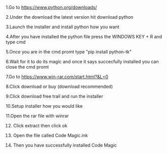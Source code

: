 1.Go to https://www.python.org/downloads/

2.Under the download the latest version hit download python

3.Launch the installer and install python how you want

4.After you have installed the python file press the WINDOWS KEY + R and type cmd

5.Once you are in the cmd promt type "pip install python-tk"

6.Wait for it to do its magic and once it says succecfully installed you can close the cmd promt

7.Go to https://www.win-rar.com/start.html?&L=0

8.Click download or buy (download recommended)

9.Click download free trail and run the installer

10.Setup installer how you would like

11.Open the rar file with winrar

12. Click extract then click ok

13. Open the file called Code Magic.ink

14. Then you have successfully installed Code Magic
